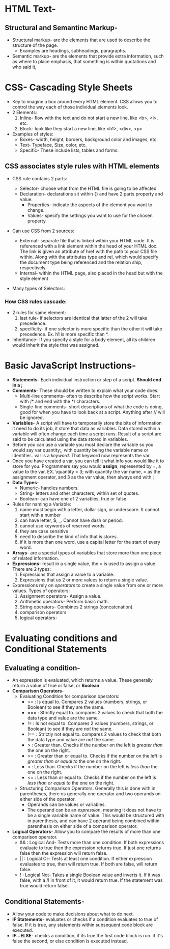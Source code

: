 # HTML Text-
## Structural and Semantinc Markup-
- Structural markup- are the elements that are used to describe the structure of the page.
  - Examples are headings, subheadings, paragraphs.
- Semantic markup- are the elements that provide extra information, such as where to place emphasis, that something is within quotations and who said it, 

# CSS- Cascading Style Sheets
- Key to imagine a box around every HTML element.  CSS allows you to control the way each of those individual elements look.
- 2 Elements:
  1. Inline- flow with the text and do not start a new line, like \<b>, \<i>, etc.
  1. Block- look like they start a new line, like \<h1>, \<div>, \<p>
- Examples of styles:
  - Boxes- width, height, borders, background color and images, etc.
  - Text- Typeface, Size, color, etc.
  - Specific- These include lists, tables and forms.

## CSS associates style rules with HTML elements
- CSS rule contains 2 parts:
  - Selector- choose what from the HTML file is going to be affected
  - Declaration- declarations sit within \{} and have 2 parts property and value.
    - Properties- indicate the aspects of the element you want to change.
    - Values- specify the settings you want to use for the chosen property.
- Can use CSS from 2 sources:
  - External- separate file that is linked within your HTML code.  It is referenced with a link element within the head of your HTML doc.  The link is given an attribute of href with the path to your CSS file within. Along with the attributes type and rel, which would specify the document type being referenced and the relation ship, respectively.
  - Internal- within the HTML page, also placed in the head but with the style element

- Many types of Selectors:

### How CSS rules cascade:
- 2 rules for same element:   
    1. last rule- if selectors are identical that latter of the 2 will take precedence.
    1. specificity- if one selector is more specific than the other it will take precedence.  Ex. h1 is more specific than \*.
- Inheritance- If you specify a style for a body element, all its children would inherit the style that was assigned.

# Basic JavaScript Instructions-
- **Statements**-  Each individual instruction or step of a script.  **Should end in a \;**
- **Comments**-  These should be written to explain what your code does.  
  - Multi-line comments- often to describe how the script works.  Start with \/* and end with the \*/ characters.
  - Single-line comments- short descriptions of what the code is doing, good for when you have to look back at a script. Anything after \// will be ignored.
- **Variables**- A script will have to temporarily store the bits of information it need to do its job, it store that data as variables.  Data stored within a variable will often change each time a script runs.  Result of a script  are said to be calculated using the data stored in variables.
 - Before you can use a variable you must declare the variable so you would say var quantity;, with quantity being the variable name or identifier..  var is a *keyword*.  That keyword now represents the var.  
 - Once you have created a var, you can tell it what info you would like it to store for you.  Programmers say you would **assign**, represented by \=, a value to the var.
   EX.  \quantity = 3; with quantity the var name, \= as the assignment operator, and 3 as the var value, then always end with \;
- **Data Types**-
  * Numeric- handles numbers.
  * String- letters and other characters, within set of quotes.
  * Boolean- can have one of 2 variables, true or false.
- Rules for naming a Variable:
  1. name must begin with a letter, dollar sign, or underscore.  It cannot start with a number
  1. can have letter, \$, \_.  Cannot have dash or period.
  1. cannot use keywords of reserved words.
  1. they are case sensitive
  1. need to describe the kind of info that is stores.
  1. if it is more than one word, use a capital letter for the start of every word.
- **Arrays**- are a special types of variables that store more than one piece of related information.
- **Expressions**- result in a single value, the \= is used to assign a value.  There are 2 types:
  1. Expressions that assign a value to a variable.
  1. Expressions that us 2 or more values to return a single value.
- Expressions rely on *operators* to create a single value from one or more values.  Types of operators:
  1. Assignment operators- Assign a value.
  1. Arithmetic operators- Perform basic math.
  1. String operators- Combines 2 strings (concatenation).
  1. comparison operators
  1. logical operators-

# Evaluating conditions and Conditional Statements 
## Evaluating a condition- 
  - An expression is evaluated, which returns a value.   These generally return a value of  true or false, or **Boolean**. 
- **Comparison Operators**- 
  - Evaluating Condition for comparison operators:
    - \== : Is equal to.  Compares 2 values (numbers, strings, or Boolean) to see if they are the same.
    - \=== : Strictly equal to.  compares 2 values to check that both the data type and value are the same. 
    - \!= : Is not equal to.  Compares 2 values (numbers, strings, or Boolean) to see if they are *not* the same.
    - \!== : Strictly not equal to.   compares 2 values to check that both the data type and value are *not* the same.
    - \> : Greater than. Checks if the number on the left is *greater than* the one on the right.
    - \>= : Greater than or equal to. Checks if the number on the left is *greater than or equal to* the one on the right.
    - \< : Less than. Checks if the number on the left is *less than* the one on the right.
    - \<= : Less than or equal to. Checks if the number on the left is *less than or equal to* the one on the right.
  - Structuring Comparison Operators. Generally this is done with in parentheses, there os generally one operator and two operands on either side of the operator.  
    - Operands can be values or variables.  
    - The operand can be an *expression*, meaning it does not have to be a single variable name of value. This would be structured with in parenthesis, and can have 2 operand being combined within parenthesis on either side of a comparison operator.
- **Logical Operators**- Allow you to compare the results of more than one comparison operator.
  - \&\& : Logical And- Tests more than one condition.  If both expressions evaluate to true then the expression returns true.  If just one returns false then the expression will return false.
  - \|\| : Logical Or- Tests at least one condition. If either expression evaluates to true, then will return true.  If both are false, will return false. 
  - \! :  Logical Not- Takes a single Boolean value and inverts it.  If it was false, with a /! in front of it, it would return true. If the statement was true would return false.
  
## **Conditional Statements**- 
  - Allow your code to make decisions about what to do next.
- **IF Statements**-  evaluates or checks if a condition evaluates to true of false.  If it is true, any statements within subsequent code block are executed.
- **IF...ELSE**- checks a condition, if its true the first code block is run.  if it's false the second, or else condition is executed instead.  
